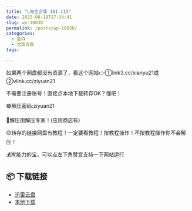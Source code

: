 ```yaml
---
title: "L先生合集 101-115"
date: 2025-08-19T17:34:41
slug: wp-10038
permalink: /posts/wp-10038/
categories:
  - 盖📺
  - 恰饭合集
tags:

---
```


如果两个网盘都没有资源了，看这个网站👉①link3.cc/xianyu21或②vlink.cc/ziyuan21

不需要注册账号！直接点本地下载转存OK？懂吧！

🟢解压密码:ziyuan21

🔵解压用解压专家！(应用商店有)

🟡转存的链接网盘有教程！一定要看教程！按教程操作！不按教程操作你不会解压！

💰🈶能力的宝，可以点左下角赞赏支持一下网站运行

## 📦 下载链接
- [迅雷云盘](https://blziyuan21.com/pay-download/10038?key=3068d9f409&down_id=0)
- [本地下载](https://blziyuan21.com/pay-download/10038?key=3068d9f409&down_id=1)

